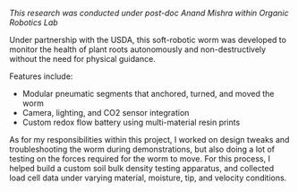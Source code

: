 *This research was conducted under post-doc Anand Mishra within Organic Robotics Lab*

Under partnership with the USDA, this soft-robotic worm was developed to monitor the health of plant roots autonomously and non-destructively without the need for physical guidance.  

Features include:
- Modular pneumatic segments that anchored, turned, and moved the worm
- Camera, lighting, and CO2 sensor integration
- Custom redox flow battery using multi-material resin prints

As for my responsibilities within this project, I worked on design tweaks and troubleshooting the worm during demonstrations, but also doing a lot of testing on the forces required for the worm to move. For this process, I helped build a custom soil bulk density testing apparatus, and collected load cell data under varying material, moisture, tip, and velocity conditions.